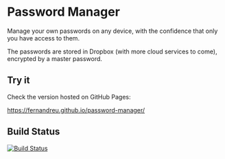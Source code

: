 # Password Manager

Manage your own passwords on any device, with the confidence that only you have access to them.

The passwords are stored in Dropbox (with more cloud services to come), encrypted by a master 
password.


## Try it

Check the version hosted on GitHub Pages:

https://fernandreu.github.io/password-manager/
 
 
## Build Status

[![Build Status](https://travis-ci.org/fernandreu/password-manager.svg?branch=master)](https://travis-ci.org/fernandreu/password-manager)
